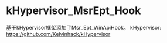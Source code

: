 # kHypervisor_MsrEpt_Hook
基于kHypervisor框架添加了Msr_Ept_WinApiHook。
kHypervisor: https://github.com/Kelvinhack/kHypervisor
